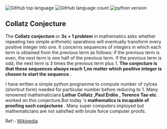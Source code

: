 ![GitHub top language](https://img.shields.io/github/languages/top/Raghav-Bell/Software?color=orange)
![GitHub language count](https://img.shields.io/github/languages/count/raghav-bell/Software)
![python version](https://img.shields.io/badge/python-v3.x-blue)
<h2>Collatz Conjecture</h2>
The <b>Collatz conjecture </b> or <b>3x + 1 problem</b> in mathematics asks whether repeating 
two simple arithmetic operations will eventually transform every positive integer into one. 
It concerns sequences of integers in which each term is obtained from the previous term as follows: 
if the previous term is even, the next term is one half of the previous term. 
If the previous term is odd, the next term is 3 times the previous term plus 1. 
<b>The conjecture is that these sequences always reach 1,no matter which positive integer is chosen to start the sequence .</b>

I have written a simple python programme to compute  number of cylces (shortcut form) needed for particular number before reducing to 1.
Many renowned mathematicians <b>Lothar Collatz ,Paul Erdös , Terence Tao etc </b>. worked on this conjecture.But today 's 
<b>mathematics is incapable of proofing such conjectures</b> . Many super computers imployed but mathematicians are not satisfied
with brute force computer proofs.

Ref:- <a href="https://en.wikipedia.org/wiki/Collatz_conjecture#Cycles" > Wikipedia </a>
